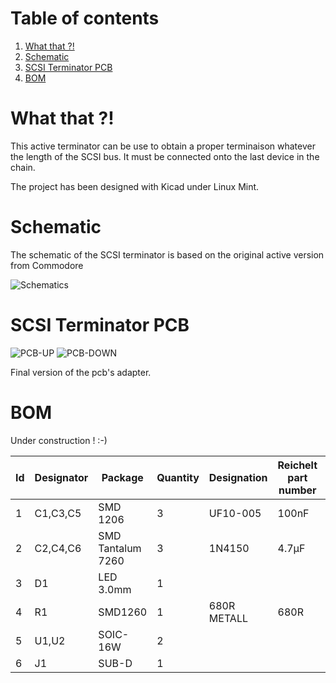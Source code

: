 # Table of contents
1. [What that ?!](#1)
2. [Schematic](#2)
3. [SCSI Terminator PCB](#3)
4. [BOM](#4)

# What that ?! <a name="1"></a>
This active terminator can be use to obtain a proper terminaison whatever the length of the SCSI bus.
It must be connected onto the last device in the chain.

The project has been designed with Kicad under Linux Mint.

# Schematic <a name="2"></a>
The schematic of the SCSI terminator is based on the original active version from Commodore

![Schematics](https://github.com/nobodyisinocent/SCSI-Active-terminator/assets/80821708/0be7c675-997c-438d-95cc-4144b695d717)

# SCSI Terminator PCB <a name="3"></a>

![PCB-UP](https://github.com/nobodyisinocent/SCSI-Active-terminator/assets/80821708/6df79685-b47a-4336-854d-dd28d023102e)
![PCB-DOWN](https://github.com/nobodyisinocent/SCSI-Active-terminator/assets/80821708/4a19606b-cb6c-4659-bd0b-f995d97ef486)

Final version of the pcb's adapter.

# BOM <a name="4"></a>

Under construction ! :-)

|Id	|Designator	|Package	|Quantity	|Designation	|Reichelt part number	|Link  |
|---|---|---|---|---|---|---|
|1	|C1,C3,C5  |	SMD 1206	|3	|UF10-005	|100nF	| |
|2	|C2,C4,C6   |	SMD Tantalum 7260	|3	|1N4150	|4.7µF	| |
|3	|D1        |LED 3.0mm	|1	|	|	| |
|4	|R1	      | SMD1260	|1	|680R	METALL | 680R	| |
|5	|U1,U2	    |SOIC-16W	|2	| | | |
|6	|J1        |SUB-D	|1	| | |  |

